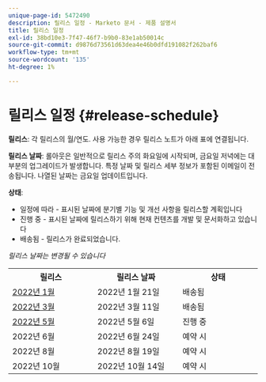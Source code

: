 ```yaml
---
unique-page-id: 5472490
description: 릴리스 일정 - Marketo 문서 - 제품 설명서
title: 릴리스 일정
exl-id: 38bd10e3-7f47-46f7-b9b0-83e1ab50014c
source-git-commit: d9876d73561d63dea4e46b0dfd191082f262baf6
workflow-type: tm+mt
source-wordcount: '135'
ht-degree: 1%

---
```


# 릴리스 일정 {#release-schedule}

**릴리스**: 각 릴리스의 월/연도. 사용 가능한 경우 릴리스 노트가 아래 표에 연결됩니다.

**릴리스 날짜**: 롤아웃은 일반적으로 릴리스 주의 화요일에 시작되며, 금요일 저녁에는 대부분의 업그레이드가 발생합니다. 특정 날짜 및 릴리스 세부 정보가 포함된 이메일이 전송됩니다. 나열된 날짜는 금요일 업데이트입니다.

**상태**:

* 일정에 따라 - 표시된 날짜에 분기별 기능 및 개선 사항을 릴리스할 계획입니다
* 진행 중 - 표시된 날짜에 릴리스하기 위해 현재 컨텐츠를 개발 및 문서화하고 있습니다
* 배송됨 - 릴리스가 완료되었습니다.

_릴리스 날짜는 변경될 수 있습니다_

<table> 
 <colgroup> 
  <col> 
  <col> 
  <col> 
 </colgroup>
 <tbody> 
  <tr> 
   <th width="250px">릴리스</th>
   <th width="250px">릴리스 날짜</th>
   <th width="250px">상태</th>
  </tr>
  <tr> 
   <td><a href="/help/marketo/release-notes/previous-releases/2022/release-notes-jan-22.md">2022년 1월</a></td>
   <td>2022년 1월 21일</td>
   <td>배송됨</td>
  </tr>
  <tr> 
   <td><a href="/help/marketo/release-notes/previous-releases/2022/release-notes-mar-22.md">2022년 3월</a></td>
   <td>2022년 3월 11일</td>
   <td>배송됨</td>
  </tr>
  <tr> 
   <td><a href="/help/marketo/release-notes/current.md">2022년 5월</a></td>
   <td>2022년 5월 6일</td>
   <td>진행 중</td>
  </tr>
  <tr> 
   <td>2022년 6월</td>
   <td>2022년 6월 24일</td>
   <td>예약 시</td>
  </tr>
  <tr> 
   <td>2022년 8월</td>
   <td>2022년 8월 19일</td>
   <td>예약 시</td>
  </tr>
  <tr>
   <td>2022년 10월</td>
   <td>2022년 10월 14일</td>
   <td>예약 시</td>
  </tr>
 </tbody>
</table>
